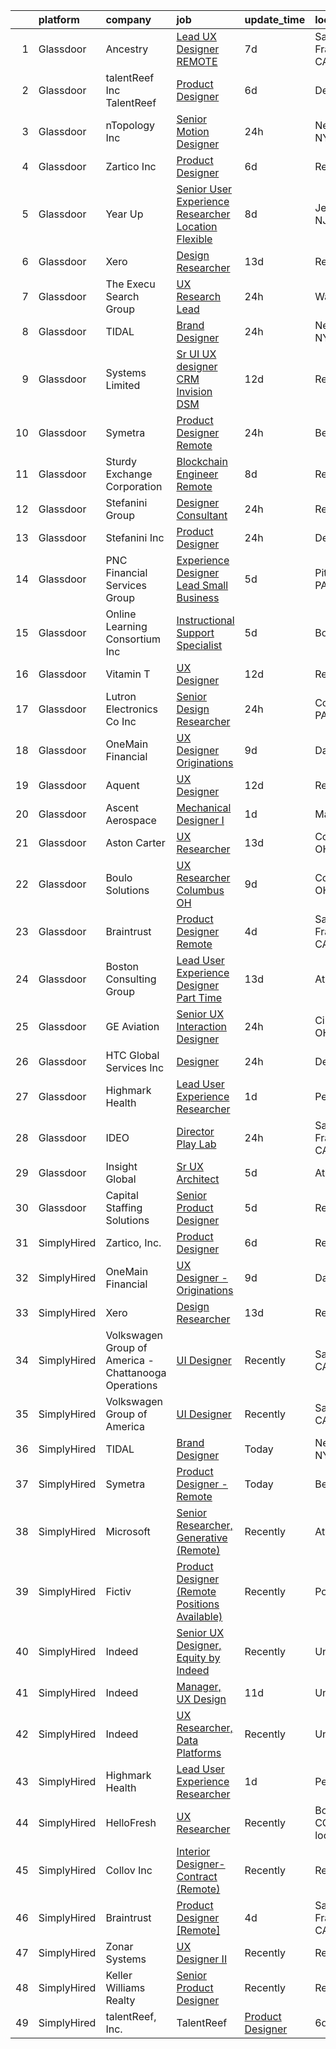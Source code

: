 

|    | platform    | company                                              | job                                                                                                                                                                                                                                                                                                                                                                                                                                                                                                                                                                                                                                                                                                                                                                                                                                                                                                                                                                                                                                                                                                                                                                                                                                                                                                                                                                                                                                                                                                                                                                                                                                                        | update_time   | location                 |
|---:|:------------|:-----------------------------------------------------|:-----------------------------------------------------------------------------------------------------------------------------------------------------------------------------------------------------------------------------------------------------------------------------------------------------------------------------------------------------------------------------------------------------------------------------------------------------------------------------------------------------------------------------------------------------------------------------------------------------------------------------------------------------------------------------------------------------------------------------------------------------------------------------------------------------------------------------------------------------------------------------------------------------------------------------------------------------------------------------------------------------------------------------------------------------------------------------------------------------------------------------------------------------------------------------------------------------------------------------------------------------------------------------------------------------------------------------------------------------------------------------------------------------------------------------------------------------------------------------------------------------------------------------------------------------------------------------------------------------------------------------------------------------------|:--------------|:-------------------------|
|  1 | Glassdoor   | Ancestry                                             | [Lead UX Designer  REMOTE ](https://www.glassdoor.com/partner/jobListing.htm?pos=130&ao=1136043&s=58&guid=00000180f9fba2e8adfbca680e83d805&src=GD_JOB_AD&t=SR&vt=w&cs=1_029e2bc6&cb=1653461460076&jobListingId=1007868684522&jrtk=3-0-1g3svn8omq6r4801-1g3svn8p9r05d800-4f9b47b882d7fa07-)                                                                                                                                                                                                                                                                                                                                                                                                                                                                                                                                                                                                                                                                                                                                                                                                                                                                                                                                                                                                                                                                                                                                                                                                                                                                                                                                                                 | 7d            | San Francisco, CA        |
|  2 | Glassdoor   | talentReef  Inc    TalentReef                        | [Product Designer](https://www.glassdoor.com/partner/jobListing.htm?pos=129&ao=1136043&s=58&guid=00000180f9fba2e8adfbca680e83d805&src=GD_JOB_AD&t=SR&vt=w&ea=1&cs=1_5d48ec01&cb=1653461460076&jobListingId=1007873987122&jrtk=3-0-1g3svn8omq6r4801-1g3svn8p9r05d800-1a802612eeddb207-)                                                                                                                                                                                                                                                                                                                                                                                                                                                                                                                                                                                                                                                                                                                                                                                                                                                                                                                                                                                                                                                                                                                                                                                                                                                                                                                                                                     | 6d            | Denver, CO               |
|  3 | Glassdoor   | nTopology Inc                                        | [Senior Motion Designer](https://www.glassdoor.com/partner/jobListing.htm?pos=124&ao=1136043&s=58&guid=00000180f9fba2e8adfbca680e83d805&src=GD_JOB_AD&t=SR&vt=w&cs=1_5c8f1968&cb=1653461460075&jobListingId=1007890535861&jrtk=3-0-1g3svn8omq6r4801-1g3svn8p9r05d800-37979c091a76f62f-)                                                                                                                                                                                                                                                                                                                                                                                                                                                                                                                                                                                                                                                                                                                                                                                                                                                                                                                                                                                                                                                                                                                                                                                                                                                                                                                                                                    | 24h           | New York, NY             |
|  4 | Glassdoor   | Zartico  Inc                                         | [Product Designer](https://www.glassdoor.com/partner/jobListing.htm?pos=117&ao=1136043&s=58&guid=00000180f9fba2e8adfbca680e83d805&src=GD_JOB_AD&t=SR&vt=w&ea=1&cs=1_da42d2e3&cb=1653461460075&jobListingId=1007872465261&jrtk=3-0-1g3svn8omq6r4801-1g3svn8p9r05d800-b2b7c4b4c40f2c42-)                                                                                                                                                                                                                                                                                                                                                                                                                                                                                                                                                                                                                                                                                                                                                                                                                                                                                                                                                                                                                                                                                                                                                                                                                                                                                                                                                                     | 6d            | Remote                   |
|  5 | Glassdoor   | Year Up                                              | [Senior User Experience Researcher  Location Flexible ](https://www.glassdoor.com/partner/jobListing.htm?pos=101&ao=1110586&s=58&guid=00000180f9fba2e8adfbca680e83d805&src=GD_JOB_AD&t=SR&vt=w&cs=1_e0ad6542&cb=1653461460072&jobListingId=1007867702781&cpc=EA19F5B90D514204&jrtk=3-0-1g3svn8omq6r4801-1g3svn8p9r05d800-4cba6486fdb13f63--6NYlbfkN0DSQc4NAPRBk42l1UefrbVVHTcR-c7P_aqInT7pX7FrqTVEFntcak3BjXc-VeGSvMFP6kGFfiOr7Gin1jDBgkzitsTO9d8Q-z4ondeuw9JeQe8orf0KSjabT_7nNuCqtZwCjC58ElRu3zEzKCfKhUWbR6BrYmRNqK-t6I2mRZZyhOBOCmKWAxjElmmOXN8zaEyEajuQF5cTpC0bMbl_xI_Bibr_at9_0KIRiaC_PfDcwmJh6yFEJobRYRvkTlcx-0CAXqQ74vjy2DGGSkI_h2e8xLaX5Q9xFGqmM9TyilJSKf9s5h0nGdeZd3eTE31HvDXSsPqgaI_MQZyuY4NEouQYAw96ONuVMwxne_k4G38oGAzKx_40LNLZ3QlfP9_GrDjkJLcwLNUDF9WR9kf1A2s-Gd3ZgJOa1s47UKcr59hDX_9uyYrPPpCL5K9SyyFNHoVGoNEgFxoJVYN0uq_TrN2D1JVxuVjz74LyUSfOmGw5GF0Q1ecE0-6LOG2uFa3jdFNUJ7THi9YfaJHXxCLQJWCFAEXtB8XohKQT9fLeL6QKBQ%3D%3D)                                                                                                                                                                                                                                                                                                                                                                                                                                                                                                                                                                                                                                                                                                                    | 8d            | Jersey City, NJ          |
|  6 | Glassdoor   | Xero                                                 | [Design Researcher](https://www.glassdoor.com/partner/jobListing.htm?pos=103&ao=1110586&s=58&guid=00000180f9fba2e8adfbca680e83d805&src=GD_JOB_AD&t=SR&vt=w&cs=1_8f6db1c1&cb=1653461460073&jobListingId=1007855674022&cpc=32EE424DE2B657EB&jrtk=3-0-1g3svn8omq6r4801-1g3svn8p9r05d800-9dabd3dbaa7aade9--6NYlbfkN0COvs0giDBQSZxCgxtGlP9F2rqb7f8qKMvTQKRfo9Z2aBBfdNwhT-PCbca6Tg6UbePGcD1BVCaGaoNJzTwB0W18THNvUP0BCphk4Q_HR4zPqpJ2ZIK6tSKZxhajglGwmj9j5Vyb6AVhH29dRGOW731lIbcDaAzBwjS2ngcnR7Cps3lRhrLqVr2Uox478cafZFmsek81Ap4bRRTOXGzlrLcgU27NdcW-wNZkvl6IP-SHGrzLv5YSuw7wGayBdLYhNZh3qbE4Y6X4a4I4jnyX6Vlkb4MM9CunbwoGyP-1ximdJBWnf67isFQ4i-3mpp3YNmgx5RdBj34hcZxyDeqmwbvPsh8K4sNM_CXtp_rblR8nPccdeoGW1IsIIOUCOWLuMVUZRZZeE0svjyyi3qBnzBxPCHRjCSPtx5wivomEMpq2E_TkgAORX8m6gCNHDjZbpw2-g4dTtOmHZUKfqz2SQxy86BRaZ5NR4g6XHDAheDZiSGgTdDW1rbrztQ0cHIU86q905FbXu3fTz30YA59uswaJ-bvrviQqP215lCeXC7wQStgqmIMOJgiakdua4FTyXGo%3D)                                                                                                                                                                                                                                                                                                                                                                                                                                                                                                                                                                                                                                                                                                                                      | 13d           | Remote                   |
|  7 | Glassdoor   | The Execu Search Group                               | [UX Research Lead](https://www.glassdoor.com/partner/jobListing.htm?pos=113&ao=1110586&s=58&guid=00000180f9fba2e8adfbca680e83d805&src=GD_JOB_AD&t=SR&vt=w&cs=1_612fcd9f&cb=1653461460074&jobListingId=1007890105465&cpc=6FC5BA77C9A4CD78&jrtk=3-0-1g3svn8omq6r4801-1g3svn8p9r05d800-da39ee808c99d4e7--6NYlbfkN0B-PqtJkJBxcFK4No1YgA2WlSENonneqf7HjiGu_Q0_hKX39ibu-bYL1Cf8gq_e_6YJGzkhCTfgYPYhGTrCYBWNJtXacXvpWCEKwK8h4voCB-1X65ZjCNiscJqpt6jID62DvOqecNRLXtJAYqhVMH1xkddY9xgYmuhRN0u1YsNzxpSkbyb8CQkin3UONC1QIjLgQOwatCaR5CmXdk11nHH9aIa1pIoFNM2DnVDHALYhWM7ikWzhSaF2WI85tvdaaPW8ppbcEFd0sYknWfy8KeTNFYqt8kmANiF9Lfy9VVAN0ts0TSAbUFNTZ7tRLUSiFBsvxv0HCByKbvFLn1Z84O8ZZIxlG4wwSr4EicHdYC-LXuJONL0UrwxZc41scjTRE5crKBUPCQiwxLhpxQngApUAfg2lbTAnbch4_Mfby3fWMfXKCxFLWheq60Ch4VBT6K4AW2TTiq0q5vAqg8BxlMTGyUEhJMvLJI6I0GHKqsvhQw%3D%3D)                                                                                                                                                                                                                                                                                                                                                                                                                                                                                                                                                                                                                                                                                                                                                                                                                         | 24h           | Wayne, NJ                |
|  8 | Glassdoor   | TIDAL                                                | [Brand Designer](https://www.glassdoor.com/partner/jobListing.htm?pos=114&ao=1136043&s=58&guid=00000180f9fba2e8adfbca680e83d805&src=GD_JOB_AD&t=SR&vt=w&cs=1_4352c5da&cb=1653461460074&jobListingId=1007891097548&jrtk=3-0-1g3svn8omq6r4801-1g3svn8p9r05d800-d0b78174f30ae43e-)                                                                                                                                                                                                                                                                                                                                                                                                                                                                                                                                                                                                                                                                                                                                                                                                                                                                                                                                                                                                                                                                                                                                                                                                                                                                                                                                                                            | 24h           | New York, NY             |
|  9 | Glassdoor   | Systems Limited                                      | [Sr UI UX designer  CRM   Invision DSM ](https://www.glassdoor.com/partner/jobListing.htm?pos=126&ao=1136043&s=58&guid=00000180f9fba2e8adfbca680e83d805&src=GD_JOB_AD&t=SR&vt=w&ea=1&cs=1_12c9a66c&cb=1653461460076&jobListingId=1007857028506&jrtk=3-0-1g3svn8omq6r4801-1g3svn8p9r05d800-3a9b2c171f36580a-)                                                                                                                                                                                                                                                                                                                                                                                                                                                                                                                                                                                                                                                                                                                                                                                                                                                                                                                                                                                                                                                                                                                                                                                                                                                                                                                                               | 12d           | Remote                   |
| 10 | Glassdoor   | Symetra                                              | [Product Designer   Remote](https://www.glassdoor.com/partner/jobListing.htm?pos=122&ao=1136043&s=58&guid=00000180f9fba2e8adfbca680e83d805&src=GD_JOB_AD&t=SR&vt=w&cs=1_f726e42a&cb=1653461460075&jobListingId=1007890104304&jrtk=3-0-1g3svn8omq6r4801-1g3svn8p9r05d800-f8a1560b546af90e-)                                                                                                                                                                                                                                                                                                                                                                                                                                                                                                                                                                                                                                                                                                                                                                                                                                                                                                                                                                                                                                                                                                                                                                                                                                                                                                                                                                 | 24h           | Bellevue, WA             |
| 11 | Glassdoor   | Sturdy Exchange Corporation                          | [Blockchain Engineer  Remote ](https://www.glassdoor.com/partner/jobListing.htm?pos=127&ao=1136043&s=58&guid=00000180f9fba2e8adfbca680e83d805&src=GD_JOB_AD&t=SR&vt=w&ea=1&cs=1_8c9ead17&cb=1653461460076&jobListingId=1007867275386&jrtk=3-0-1g3svn8omq6r4801-1g3svn8p9r05d800-6d3b61b60a4f9bd4-)                                                                                                                                                                                                                                                                                                                                                                                                                                                                                                                                                                                                                                                                                                                                                                                                                                                                                                                                                                                                                                                                                                                                                                                                                                                                                                                                                         | 8d            | Remote                   |
| 12 | Glassdoor   | Stefanini Group                                      | [Designer Consultant](https://www.glassdoor.com/partner/jobListing.htm?pos=115&ao=1136043&s=58&guid=00000180f9fba2e8adfbca680e83d805&src=GD_JOB_AD&t=SR&vt=w&ea=1&cs=1_6265ea6d&cb=1653461460074&jobListingId=1007889675910&jrtk=3-0-1g3svn8omq6r4801-1g3svn8p9r05d800-cfef09c7df2dcdeb-)                                                                                                                                                                                                                                                                                                                                                                                                                                                                                                                                                                                                                                                                                                                                                                                                                                                                                                                                                                                                                                                                                                                                                                                                                                                                                                                                                                  | 24h           | Remote                   |
| 13 | Glassdoor   | Stefanini  Inc                                       | [Product Designer](https://www.glassdoor.com/partner/jobListing.htm?pos=116&ao=1136043&s=58&guid=00000180f9fba2e8adfbca680e83d805&src=GD_JOB_AD&t=SR&vt=w&ea=1&cs=1_c4c237b4&cb=1653461460075&jobListingId=1007890544709&jrtk=3-0-1g3svn8omq6r4801-1g3svn8p9r05d800-640649f03ce3bf6b-)                                                                                                                                                                                                                                                                                                                                                                                                                                                                                                                                                                                                                                                                                                                                                                                                                                                                                                                                                                                                                                                                                                                                                                                                                                                                                                                                                                     | 24h           | Dearborn, MI             |
| 14 | Glassdoor   | PNC Financial Services Group                         | [Experience Designer Lead  Small Business](https://www.glassdoor.com/partner/jobListing.htm?pos=105&ao=1110586&s=58&guid=00000180f9fba2e8adfbca680e83d805&src=GD_JOB_AD&t=SR&vt=w&cs=1_89f1b042&cb=1653461460073&jobListingId=1007876062253&cpc=6FC5BA77C9A4CD78&jrtk=3-0-1g3svn8omq6r4801-1g3svn8p9r05d800-ee86f650242f9503--6NYlbfkN0AMofH_6zXbiqn6xehDj89HQNfpf30LHk40Y3Yl5cZTpm-EXukPQNetNbgZyPcaSjn3RZU44ixRQ5GGhdyRn7WAWVhcd_d_7M9TG1dnrbguJ-9aIQWZEXARi6khOiTobtJxoI1ZLGshSACLh5vgRytc6A2slJ7O1tVnkKawXUsN4XuLQReB_dYuLmaA3WeS1ecFAtjBZSWI4-ibKbX6xzpSzLM20I9GvssYB0NuHlFsrET-aq7ubdgD3S2lgABJyHySNJDhFZZ_vHgM81bAMv9V-gJs-t9suKksaL03fWH9jUxV6DEhHet9cdNcCKxZbYkdYqgvTS7-IzL3Y3BSZQUL5tNXX3DQpP2_CcQ_tzbBntrNVZLkGovot6OFrgwPe6x-9RO23mt73IZbxCHE1qqgSqzDBsg3dtvpuP2HruDjzG2AhwN99xlHeJNvh94shQjXVktwkwNFSHksKNdONUrRy6H1q9wlncWlydXfrxx9kUKSWcbDqFL6FvpTIDoli_vJoHQlkp6i2zf1HJ7hFG4kOSnLWC2gnyZUD5qJzUm4j2TJQAQqMPmhX3iP4O6J1m6cp0500rupGqh_WDmNkNJnMnkD0__ODfBjH3tbC2MpLQpi34jjE6oWJMrkHEYfnrBIyLx1xP5CYZYRgokAQJLQN0ERC33HA3SHqaHvxm3lEt4iK_HyIenN_LxO1PZkk_OP2K3eK9BAynJzwig8mFhfvBoQwILsRWSCkUvNrUl9h7kfzbH2bbzGds0852EPft5YbnZ4rNTBNHp6D0H55i6hpmAP0Y3fmzpo4XwApN4_52UeZOkleo02OTEr17Y02JtqZ8a5vi3_wNfrSAZXjl2EwWrulZEJjS5hpVnv4ZRCsVTFitAYczrcz_Xyb9H6uKqYXXqGFV9UIFwTUFRsEqDUxn2SvYAMA0Rrn_Pjuki-R24xQLqxBLHADS4zGzJ_rat6Y6LGFWMKqd8Rq3pkWybxuK2QRyim-f1fHXC_eeLGvbkT4a6TuW-zog8RGWOwRDUYbytFkczTBCtfLPI6MkLf6U7Eg1T5VwSVpO-V5_b2WA2tubX7XV88vJOfv9ujI3RNuKuvY8omEttbm2jRx4g-qJIeW8yCXtwoUbj8fzVbTGnAyR2rVsUDGnG2vQe3xdc2pG_jkI8ej6WgJaz8gwZcfya_QiSrWGhMw_NyM13YsqDYhpW25iVE5JXWYyDLH2pnMghKzXvRwreTCHShe_WcHKhuwUg0kJhvX8y4vMBLTg%3D%3D) | 5d            | Pittsburgh, PA           |
| 15 | Glassdoor   | Online Learning Consortium Inc                       | [Instructional Support Specialist](https://www.glassdoor.com/partner/jobListing.htm?pos=123&ao=1136043&s=58&guid=00000180f9fba2e8adfbca680e83d805&src=GD_JOB_AD&t=SR&vt=w&ea=1&cs=1_fcfbe29c&cb=1653461460075&jobListingId=1007877401907&jrtk=3-0-1g3svn8omq6r4801-1g3svn8p9r05d800-1306636d9b9718f4-)                                                                                                                                                                                                                                                                                                                                                                                                                                                                                                                                                                                                                                                                                                                                                                                                                                                                                                                                                                                                                                                                                                                                                                                                                                                                                                                                                     | 5d            | Boston, MA               |
| 16 | Glassdoor   | Vitamin T                                            | [UX Designer](https://www.glassdoor.com/partner/jobListing.htm?pos=108&ao=1110586&s=58&guid=00000180f9fba2e8adfbca680e83d805&src=GD_JOB_AD&t=SR&vt=w&cs=1_0f133831&cb=1653461460073&jobListingId=1007857399012&cpc=F41FEAB56D215062&jrtk=3-0-1g3svn8omq6r4801-1g3svn8p9r05d800-bf8bd1381a59add7--6NYlbfkN0DMrcEu7yrtATojKJA7cEzGQ3FdRGWLh0CZQInL4ECGI6k5tN82kdM0OKoro5eXmjqQ_3-Yi1maB0QeAwX2cFM4-8r8NKeCAohsdn7mGEFa7Z1GG31ea3grfivr1qYsHIrTGw-sfhFTWpnMLYGyeere9DpYao-E63ANOPqmlYpGNsWx7srfUkCD3cAd_6_XzHcmpCoLbKfLK9xxMByD5JoKaLZtXBVC-KiOlVCcuAf5Rc-bjw3vlutmrOtXJRcpHi0j-ewH0CY_gli-Ujfuh5bIjkNgN88CuRSl8vOtCyazwguVa_yMkUpFCt4nlEk93f95d2XgdHmx00PG-cSjybRGNwixNhkq-ay_7suczZVhqjf1Sgi-u9NScfLKYBSekTNzFx4--NEbvKVkltLN-MuvX8uNPgo5vuM90TWmsm3SSieuSYD274uGJpW-VnKO9SRXjzvn4f_pEhl6E215LWBO)                                                                                                                                                                                                                                                                                                                                                                                                                                                                                                                                                                                                                                                                                                                                                                                                                                                          | 12d           | Remote                   |
| 17 | Glassdoor   | Lutron Electronics Co   Inc                          | [Senior Design Researcher](https://www.glassdoor.com/partner/jobListing.htm?pos=128&ao=1136043&s=58&guid=00000180f9fba2e8adfbca680e83d805&src=GD_JOB_AD&t=SR&vt=w&cs=1_2d0444a4&cb=1653461460076&jobListingId=1007887951258&jrtk=3-0-1g3svn8omq6r4801-1g3svn8p9r05d800-f3dfacf012b803bd-)                                                                                                                                                                                                                                                                                                                                                                                                                                                                                                                                                                                                                                                                                                                                                                                                                                                                                                                                                                                                                                                                                                                                                                                                                                                                                                                                                                  | 24h           | Coopersburg, PA          |
| 18 | Glassdoor   | OneMain Financial                                    | [UX Designer   Originations](https://www.glassdoor.com/partner/jobListing.htm?pos=102&ao=1110586&s=58&guid=00000180f9fba2e8adfbca680e83d805&src=GD_JOB_AD&t=SR&vt=w&cs=1_bc1fea31&cb=1653461460073&jobListingId=1007864646406&cpc=280AB1FAEDD8D536&jrtk=3-0-1g3svn8omq6r4801-1g3svn8p9r05d800-43ae26da69fb7d42--6NYlbfkN0Bjlu5n-gv5HO0Uw8oUWkLCzq7-4ueCq4bqHo-b0jTNgEo79qTxKEF1eiLEZ0uE3qdOhX45fjIUE3WIzJtp8bV0lyJQOya2SWF4m7cw2qI0mD9E9V-tINIqm55Dbfu_59XYi_6OP8oxvtNrJKtrGP6oTLVZkXt8TbbOUs1A9Z4Fab5Ofwa5D1mcObaScvdY2X1jNitYQ2ldt7-8hsljtdH-pHUUzPb0Kn6V4b4uE0trO2CPwzjBkjmbHPXRQHhm0Ez9sSLpAY1H0PeOYLgKMtr6560KJqODFsHyZK_zmXiM-3Gb967julNkCavgXnBqeXz0Mmt7AY__hNetsYxORpwKz7e2ZoUsxFv5ZRVLPJnj7VZvGB1G8iy5EYrfhQvke_p1Hv5TWaWSpdD5cm75RcJgAIjdjv3QwJjRP5puzwdPNdNzl3v85bVGitNg4riSueM%3D)                                                                                                                                                                                                                                                                                                                                                                                                                                                                                                                                                                                                                                                                                                                                                                                                                                                             | 9d            | Dallas, TX               |
| 19 | Glassdoor   | Aquent                                               | [UX Designer](https://www.glassdoor.com/partner/jobListing.htm?pos=109&ao=1110586&s=58&guid=00000180f9fba2e8adfbca680e83d805&src=GD_JOB_AD&t=SR&vt=w&cs=1_4e6b20fa&cb=1653461460073&jobListingId=1007857487971&cpc=654405A9B1E0A9F5&jrtk=3-0-1g3svn8omq6r4801-1g3svn8p9r05d800-28f134c03d731754--6NYlbfkN0DMrcEu7yrtATojKJA7cEzGQ3FdRGWLh0CZQInL4ECGI9gD0Wolx9R2EDT7B77c2cTNhinhq0OIr1D8CgVA-Gt0dK3wq1uL1WYvxEyC0OA3KCT14MbekDVCQPQiuslluGc0xd0QXC8mNxHhzxHK2r593ekk4G_hxCytez0RpDtmIJivzQyeAqp7lPjVE_NEXhv25WF8-oJLBjT21EBemX1T1IJVHoKmWoyfatKtXWbMJGXaESCzB_5vaKl52Iz8EbBAKcufSre4XoiC_89pxGgoq32aLu4JVC2ZL3kdrz3xDoXHZdyX7cTiI48V0E96jQj28oYjpLOuXwURIzLcw9NB_SuB3F8qsRsLBpBZSm1hV0u0U99ySwApL4srvih0_CBE5ShtJpE2m5xCTZKrlvKFXGTKII-hAk7RcE7dN9pTSCP6iXa1n1VeNFfaCCrYUrB8ak47MGPbiw%3D%3D)                                                                                                                                                                                                                                                                                                                                                                                                                                                                                                                                                                                                                                                                                                                                                                                                                                                              | 12d           | Remote                   |
| 20 | Glassdoor   | Ascent Aerospace                                     | [Mechanical Designer I](https://www.glassdoor.com/partner/jobListing.htm?pos=119&ao=1136043&s=58&guid=00000180f9fba2e8adfbca680e83d805&src=GD_JOB_AD&t=SR&vt=w&cs=1_7207946b&cb=1653461460075&jobListingId=1007886866825&jrtk=3-0-1g3svn8omq6r4801-1g3svn8p9r05d800-a0e68a1a559d28e1-)                                                                                                                                                                                                                                                                                                                                                                                                                                                                                                                                                                                                                                                                                                                                                                                                                                                                                                                                                                                                                                                                                                                                                                                                                                                                                                                                                                     | 1d            | Macomb, MI               |
| 21 | Glassdoor   | Aston Carter                                         | [UX Researcher](https://www.glassdoor.com/partner/jobListing.htm?pos=111&ao=1110586&s=58&guid=00000180f9fba2e8adfbca680e83d805&src=GD_JOB_AD&t=SR&vt=w&ea=1&cs=1_667779e3&cb=1653461460074&jobListingId=1007853218391&cpc=F41FEAB56D215062&jrtk=3-0-1g3svn8omq6r4801-1g3svn8p9r05d800-6c26d9d79527b10d--6NYlbfkN0ChYVx_I3yfZ_JDY3EFoivtqvi_stwnZ_kRt8Dowt_l_d1ydueao4NEv8X4QANiVn_8p3bUZq4SaYMLc5XmBWQtc6PTpRi4J84Y4f_bSl0fMqi4M8_C0D5SIFSDmnqfw0BgEndVYtklPMo4zCjb9KDLLWRITAbq97LgYZFNnDQRJEWn-U7EnRYsUIhSr8YRHeNlfjUZGp9EXzHeueVhXGeV0R7fKmxZbuSpDInGwVUA-LpFog4rLeqS7Xm8Hcg7cilAKrWhjLsN_AiNP74gOHao650QFBw1gvWilIyQJbW_h5fUwfkKiqxWEMzyYXLo5PLAU8CS-DUoOQXgv63sOs3TNjYTREXLppkAvSiUOE7GEQEjhSj9muzH5ufvbImj1fXoDx4r6bAB03OqIa966b_gEN-FhS5vmnsdOFDW7pCn4oqw0lT66FfKFq-PoIFHNhH2e0hdGwmDdaILxpu_9dLGY_EMq44FqB9KIBgLEU7kIs3LAlknSjqpn2RgAv0YeRV9hsWO46wqjQAQW9FlGq3wNW3Xyr-gJbeBpYy8j236rEqsiLf4Sh0CAn1QqJO4voFAVUkIs386-Gfqxn7q9WHTJYgoKFovn3CS82GryPuXcLarTgAApvhxIdr4QhZGj5iD4AtqpnA7Dousno1Wt-eqWwu1u7EyhMDZ62K_McBwPByQLlrIYBd5ofly96dVaStw3EbqCEupH8Gq3YqUM0YoMm_cXjeyfCAju7Xem9bMBG3ChsNkQU2W6XAX9y9j97EHZ09Q2tZlcnwIjvhjTrAEKC4qQewzE5p3IY12ha-4DiZYY8IwFsNY9_27VvSVxPgNIpu2m1rkpsFWxvTCwwj0uMgeITqW8QSuCbS_H3iOtPG6hroCms7W18Jvq5RVeFtbRS545kcJ41E-E4aPIl0itCRxn93cPEhkZ1uzrj7uVRuBm-SwV3AvxZLEH2frgDFwuwakddYpdw%3D%3D)                                                                                                                                                                                                                                                                                                                       | 13d           | Columbus, OH             |
| 22 | Glassdoor   | Boulo Solutions                                      | [UX Researcher Columbus  OH](https://www.glassdoor.com/partner/jobListing.htm?pos=112&ao=1110586&s=58&guid=00000180f9fba2e8adfbca680e83d805&src=GD_JOB_AD&t=SR&vt=w&ea=1&cs=1_67e1f2e5&cb=1653461460074&jobListingId=1007864496121&cpc=334ABAF5D42DC775&jrtk=3-0-1g3svn8omq6r4801-1g3svn8p9r05d800-36d44f5e5084ed21--6NYlbfkN0D27ridyL1cQZM6mrVFW_EFdxxojA_U9myCx73wBqri-FCJMhMa0-S9wi5SOjRz7GNZb-Z-4q5fy2nJC1H6x0VEBsW5r7gH2krNJCyypODHTVTfdZIdOz2szkmZgnHFqoRt0xmb3uGlx1_KiDuvDX1cq1ZyLOxkihwblxxUEw7O-B9jYfsSpv1FDDLbki4mFZrDEAy5XVNfLnM1HogGsoFmqFZNC8VuXts7dSyVvo6oDWckf59YanyEZEATo6l1mmdmbOc7x_qHXY7CB5hSKnaq0XqlX5giXTeLb0h-IJ9MJf2iymzTRVlzsnjZrSzdde7Rx5uLvv0eojS-Z-Wyll1rklTS37CjfcGokY_4hSEbty24jn-gh_R_Np4XtRGZbfs3j1pj9qZzLEUEZXxyiPxSxPacqP2boRhcilDTpO5TLEWW6lp9nQPp6ZfferY3aeWJnGAYWZ_nMxmgvP0YcnMlu4BmQVFaN1ZfBW0IU1ndFCB8XPdVN2kpnKCYzx3_XDXsSsvA1I7ySw%3D%3D)                                                                                                                                                                                                                                                                                                                                                                                                                                                                                                                                                                                                                                                                                                                                                                          | 9d            | Columbus, OH             |
| 23 | Glassdoor   | Braintrust                                           | [Product Designer  Remote ](https://www.glassdoor.com/partner/jobListing.htm?pos=120&ao=1136043&s=58&guid=00000180f9fba2e8adfbca680e83d805&src=GD_JOB_AD&t=SR&vt=w&cs=1_73e5bd0a&cb=1653461460075&jobListingId=1007880282198&jrtk=3-0-1g3svn8omq6r4801-1g3svn8p9r05d800-5fbd87a50431955c-)                                                                                                                                                                                                                                                                                                                                                                                                                                                                                                                                                                                                                                                                                                                                                                                                                                                                                                                                                                                                                                                                                                                                                                                                                                                                                                                                                                 | 4d            | San Francisco, CA        |
| 24 | Glassdoor   | Boston Consulting Group                              | [Lead User Experience Designer   Part Time](https://www.glassdoor.com/partner/jobListing.htm?pos=104&ao=1110586&s=58&guid=00000180f9fba2e8adfbca680e83d805&src=GD_JOB_AD&t=SR&vt=w&cs=1_6f170b56&cb=1653461460073&jobListingId=1007854477021&cpc=32EE424DE2B657EB&jrtk=3-0-1g3svn8omq6r4801-1g3svn8p9r05d800-509df612ef22d447--6NYlbfkN0BRT_J8tESNZROimpc0WyD7EGfhllYDKcBPIyLxids1Tds0XE-AWRCetBWkubOTdnJo5rc-es6C90-xoByl2Dw6FKKEzYmHZPkyIBBl8GfRqFTfp8BwryR7ss4CEbsOC1IgtkfII71D0T7gLNEitFawyTBvZJTPobQwCSsirS3lECv6mECiFR8ddM-KvArQgzi97OmCSJ7yE9NmnSrMRVwsqohVKf1yw9xv4tM9up8hqvW3SQVzJnsBCr-MC5DyISLXx201rVbj1oGuQ78m2w_raNxqEBnJHQIjpgRGHNq0XFLJjZk90wSmDt_p5dWNNbtdEZihx4QZyGVJsf095a4wgFzMel1yZZEZwqeopnr8D4ouhx5_jpZ3ijsAsDaZqKoK72UQg0L0BD58A8K-OO_RfmH46MZNpDcVwuroWQPz0RWml1jVaYoeAatLAcB_Y7n3QCcDwKxfmYUHuH9OAYsy8BkSISSndKKy6t7VgDItW337azM6nHhbhWgS9_74zU0%3D)                                                                                                                                                                                                                                                                                                                                                                                                                                                                                                                                                                                                                                                                                                                                                                              | 13d           | Atlanta, GA              |
| 25 | Glassdoor   | GE Aviation                                          | [Senior UX Interaction Designer](https://www.glassdoor.com/partner/jobListing.htm?pos=125&ao=1136043&s=58&guid=00000180f9fba2e8adfbca680e83d805&src=GD_JOB_AD&t=SR&vt=w&cs=1_004e8738&cb=1653461460075&jobListingId=1007889843358&jrtk=3-0-1g3svn8omq6r4801-1g3svn8p9r05d800-c800f71163de2d9d-)                                                                                                                                                                                                                                                                                                                                                                                                                                                                                                                                                                                                                                                                                                                                                                                                                                                                                                                                                                                                                                                                                                                                                                                                                                                                                                                                                            | 24h           | Cincinnati, OH           |
| 26 | Glassdoor   | HTC Global Services  Inc                             | [Designer](https://www.glassdoor.com/partner/jobListing.htm?pos=118&ao=1136043&s=58&guid=00000180f9fba2e8adfbca680e83d805&src=GD_JOB_AD&t=SR&vt=w&cs=1_cfb9446f&cb=1653461460075&jobListingId=1007890179229&jrtk=3-0-1g3svn8omq6r4801-1g3svn8p9r05d800-a3495020387db68d-)                                                                                                                                                                                                                                                                                                                                                                                                                                                                                                                                                                                                                                                                                                                                                                                                                                                                                                                                                                                                                                                                                                                                                                                                                                                                                                                                                                                  | 24h           | Dearborn, MI             |
| 27 | Glassdoor   | Highmark Health                                      | [Lead User Experience Researcher](https://www.glassdoor.com/partner/jobListing.htm?pos=106&ao=1110586&s=58&guid=00000180f9fba2e8adfbca680e83d805&src=GD_JOB_AD&t=SR&vt=w&cs=1_cb88cb3f&cb=1653461460073&jobListingId=1007885753194&cpc=8795CF9063CD573D&jrtk=3-0-1g3svn8omq6r4801-1g3svn8p9r05d800-b6cbce92b870849d--6NYlbfkN0DJpavXH-RmO-bOhRaRmJiy38opQiWQs61SUSHCWycS2RCo-jhand2O0kUpFbi2EHiCqkeCs3nShim7M16pzgmPiUEG8pFLDrtSRQD4WbbnRPqDsE_cbVrhCrnCF59hPZaHfmhXfLfK0_gpg4I1GbHYoAPfXbzRVRgqOg7ofEkt-FH9yxCmWw-B8qvJ_KBrE0dAg3hozNcRQrZnqwe8sRMQRWJtbtOJyIn7TbxdA7GN_ovExpaqd70qg9rKgYc5byfI3H8AuN_diScKnE06t7flKX4IZ9Sjxn5YZFocScos3SOJzGDUS-RN3g7s-4SOPj2jjJcQaXj-fAJhExwfvHyPD84BEMRbV-d2MoYAtsCqLYRzTvWX9yws3dLJFg4n2V0mv5PHypz6YZ0oGTAhEjB-Kxgt2U0S4tl3fho9S-feiMo_m_6AQj_AAk-3KFGOwhjWDec7MATIixTD4wIbUr1ywK5jPV2meJlvDF-4fSbUbAoG8DDLmEdZ7tl8dxzDYInOSolhd90lGmf-_CejHzCttKMXUVzddqo%3D)                                                                                                                                                                                                                                                                                                                                                                                                                                                                                                                                                                                                                                                                                                                                                        | 1d            | Pennsylvania             |
| 28 | Glassdoor   | IDEO                                                 | [Director  Play Lab](https://www.glassdoor.com/partner/jobListing.htm?pos=121&ao=1136043&s=58&guid=00000180f9fba2e8adfbca680e83d805&src=GD_JOB_AD&t=SR&vt=w&cs=1_f3fdfe2d&cb=1653461460075&jobListingId=1007890514386&jrtk=3-0-1g3svn8omq6r4801-1g3svn8p9r05d800-c61b506aa1219931-)                                                                                                                                                                                                                                                                                                                                                                                                                                                                                                                                                                                                                                                                                                                                                                                                                                                                                                                                                                                                                                                                                                                                                                                                                                                                                                                                                                        | 24h           | San Francisco, CA        |
| 29 | Glassdoor   | Insight Global                                       | [Sr  UX Architect](https://www.glassdoor.com/partner/jobListing.htm?pos=110&ao=1110586&s=58&guid=00000180f9fba2e8adfbca680e83d805&src=GD_JOB_AD&t=SR&vt=w&ea=1&cs=1_dcf076c9&cb=1653461460074&jobListingId=1007876995523&cpc=F41FEAB56D215062&jrtk=3-0-1g3svn8omq6r4801-1g3svn8p9r05d800-1409bbab193961ac--6NYlbfkN0BKkHZu3wF05EeDimN_p6sYpKCMArvwa95YdH7UpkaBCi52Bcb3JNt3QpXU1JGZrLRy3dcyqkoXbgYbbq0n0S8RsLdW_ox1SnJXlVbHUpuMv8logrhLo6vudjFt6jWNG6BvMcVtphsOifu1jZto83FF-xNsTJS5SufCfG5_KiFPs9ZVmyXDVLNGDHVD91-ZgMKdBuSDVAOnW2j4Op3qqZhUx_Tjz3Yhl1HhsqJ7oZgC2EEcSyZX-miTqCmR2bGIuGED9vlKqL499jAXnp7ohlapVg9_D-yuUN4mwU1Sc5wuhzX4k5IrFgYdxcDxSa62QSDyJFc3xS5c9n46Fz2OAoKbHnM_gelsPDnrttE4zGQPuwZQkPRCzdK_clQpQ1kE0xjN3kOwQ8i25Fn6IE2XsnGJsBlBImP_DoU8PraIOy3uNzbEHJmOgrjnbruwlKIF9GHwwc6t65JDDQsmqY5zQWQwAZWT2U5h4eWIJg2veO8L_Iq6kZ8P1NLH3X_ZjyhtTpk%3D)                                                                                                                                                                                                                                                                                                                                                                                                                                                                                                                                                                                                                                                                                                                                                                                                  | 5d            | Atlanta, GA              |
| 30 | Glassdoor   | Capital Staffing Solutions                           | [Senior Product Designer](https://www.glassdoor.com/partner/jobListing.htm?pos=107&ao=1110586&s=58&guid=00000180f9fba2e8adfbca680e83d805&src=GD_JOB_AD&t=SR&vt=w&ea=1&cs=1_b1085e0e&cb=1653461460074&jobListingId=1007876680978&cpc=AC285F3A3ECA6BB0&jrtk=3-0-1g3svn8omq6r4801-1g3svn8p9r05d800-a7467cedec726b7b--6NYlbfkN0AHXq2vAVwR3IH7wgnTMdWCa3HguypIXx0DFudX-u0zu6XSU0N9gDGCMsnO9yvyAfPKB_2112q2V_a6pc8ufk1EJ6xkRmq2iyieZImMcAdkuIOojLatQJc9Fa7KCayEAELzo-HW0I29fKAV0qcCWoOfaQeToSvVOhNvmu0qW6XqE_t7-KrUnGlKobSks8lx9X0aAUM4sCnrqKjzzvTV4VhO9gkuaW-3I6-KY2icZvdfhwPF47iFhXAR22ANFAH-NP1OjVlji3IH6nzBUzV3rsaF16Km-NSE5RbFZxxbpi9xlKQ0KeqHDgGnHdBySyGyvPcrjn0mmtxBs8J6zxkn6bdVDJANhDq2IF4H-e67avy4zK0yFXVzjVQ9OflB_opk0UB9mxb9A2RMwmY0QB3PU9XmfZlnBEYYWgkAaNlncFq4qFuyBuIxe0l6l124jqBSS2Do6B2NYgO_BV3WkvCceH0l468AQ7LalogpZQNyJfp4UYMo6XNaxT3aGVUNfWuU7aaRPZEFL8z0uw%3D%3D)                                                                                                                                                                                                                                                                                                                                                                                                                                                                                                                                                                                                                                                                                                                                                                             | 5d            | Remote                   |
| 31 | SimplyHired | Zartico, Inc.                                        | [Product Designer](https://www.simplyhired.com/job/AvkylNGa_FTWwzDheU-xbU3PC5c2lQt485zSSNtwwzBQ_MAFGKFPgw?q=generative+designer)                                                                                                                                                                                                                                                                                                                                                                                                                                                                                                                                                                                                                                                                                                                                                                                                                                                                                                                                                                                                                                                                                                                                                                                                                                                                                                                                                                                                                                                                                                                           | 6d            | Remote                   |
| 32 | SimplyHired | OneMain Financial                                    | [UX Designer - Originations](https://www.simplyhired.com/job/iNts4IPulApTY87xbL0sk5OJVgEij3IC_9T3W8GJCVHvqrtf0CXeaQ?q=generative+designer)                                                                                                                                                                                                                                                                                                                                                                                                                                                                                                                                                                                                                                                                                                                                                                                                                                                                                                                                                                                                                                                                                                                                                                                                                                                                                                                                                                                                                                                                                                                 | 9d            | Dallas, TX               |
| 33 | SimplyHired | Xero                                                 | [Design Researcher](https://www.simplyhired.com/job/V9UpsPonWb8SBtc-l3FoMqy0bsZbZ12e10LapOMoKuyUhFDYCADVUQ?q=generative+designer)                                                                                                                                                                                                                                                                                                                                                                                                                                                                                                                                                                                                                                                                                                                                                                                                                                                                                                                                                                                                                                                                                                                                                                                                                                                                                                                                                                                                                                                                                                                          | 13d           | Remote                   |
| 34 | SimplyHired | Volkswagen Group of America - Chattanooga Operations | [UI Designer](https://www.simplyhired.com/job/Q7TJkvX-9Dklhe9MebdEeOci3O2fIzJkrGElGTIwnNVTcZuN8C9Kyw?q=generative+designer)                                                                                                                                                                                                                                                                                                                                                                                                                                                                                                                                                                                                                                                                                                                                                                                                                                                                                                                                                                                                                                                                                                                                                                                                                                                                                                                                                                                                                                                                                                                                | Recently      | Santa Clara, CA          |
| 35 | SimplyHired | Volkswagen Group of America                          | [UI Designer](https://www.simplyhired.com/job/QKOsDHnd-RU2-88mLVVjo77FeQmIATNYiBtl38rn72ipRAzBbVY3kg?q=generative+designer)                                                                                                                                                                                                                                                                                                                                                                                                                                                                                                                                                                                                                                                                                                                                                                                                                                                                                                                                                                                                                                                                                                                                                                                                                                                                                                                                                                                                                                                                                                                                | Recently      | Santa Clara, CA          |
| 36 | SimplyHired | TIDAL                                                | [Brand Designer](https://www.simplyhired.com/job/ZBcysQpgm3qF8SHw4Kif5YPfseyC73-o1_USw53eFxTUTT1aY_IWpQ?q=generative+designer)                                                                                                                                                                                                                                                                                                                                                                                                                                                                                                                                                                                                                                                                                                                                                                                                                                                                                                                                                                                                                                                                                                                                                                                                                                                                                                                                                                                                                                                                                                                             | Today         | New York, NY             |
| 37 | SimplyHired | Symetra                                              | [Product Designer - Remote](https://www.simplyhired.com/job/hSkWjaWMYgFhCFQx-vz3tfIowyPuP4lujgWiB5HyDVHP--PC0XA9tQ?q=generative+designer)                                                                                                                                                                                                                                                                                                                                                                                                                                                                                                                                                                                                                                                                                                                                                                                                                                                                                                                                                                                                                                                                                                                                                                                                                                                                                                                                                                                                                                                                                                                  | Today         | Bellevue, WA             |
| 38 | SimplyHired | Microsoft                                            | [Senior Researcher, Generative (Remote)](https://www.simplyhired.com/job/N8_2Y_TBz7r2NNi-cIfpYA8YCN05ji2g7apMfApI9Lyp0i8O8aJ_iQ?q=generative+designer)                                                                                                                                                                                                                                                                                                                                                                                                                                                                                                                                                                                                                                                                                                                                                                                                                                                                                                                                                                                                                                                                                                                                                                                                                                                                                                                                                                                                                                                                                                     | Recently      | Atlanta, GA              |
| 39 | SimplyHired | Fictiv                                               | [Product Designer (Remote Positions Available)](https://www.simplyhired.com/job/WIVNTC-QZ9KFZFmLjzOEPwRL8GIsopNqvlFub_nf8kmrZenPpKsAxg?q=generative+designer)                                                                                                                                                                                                                                                                                                                                                                                                                                                                                                                                                                                                                                                                                                                                                                                                                                                                                                                                                                                                                                                                                                                                                                                                                                                                                                                                                                                                                                                                                              | Recently      | Portland, OR             |
| 40 | SimplyHired | Indeed                                               | [Senior UX Designer, Equity by Indeed](https://www.simplyhired.com/job/yExldbowdgDW5j7SslTqZgbnnGqtG-pCLiLwcsKoADxyt5uwRXaMIQ?q=generative+designer)                                                                                                                                                                                                                                                                                                                                                                                                                                                                                                                                                                                                                                                                                                                                                                                                                                                                                                                                                                                                                                                                                                                                                                                                                                                                                                                                                                                                                                                                                                       | Recently      | United States            |
| 41 | SimplyHired | Indeed                                               | [Manager, UX Design](https://www.simplyhired.com/job/to3spEYsdj0YX6-0lvslE3sR84JlByylOIX8nU0h93KyJNxPY22Zag?q=generative+designer)                                                                                                                                                                                                                                                                                                                                                                                                                                                                                                                                                                                                                                                                                                                                                                                                                                                                                                                                                                                                                                                                                                                                                                                                                                                                                                                                                                                                                                                                                                                         | 11d           | United States            |
| 42 | SimplyHired | Indeed                                               | [UX Researcher, Data Platforms](https://www.simplyhired.com/job/QU3h53HGAzl8U2JCOaMe0N78-MD8oolYvD5RjHui1LBOCWzQw4QNLw?q=generative+designer)                                                                                                                                                                                                                                                                                                                                                                                                                                                                                                                                                                                                                                                                                                                                                                                                                                                                                                                                                                                                                                                                                                                                                                                                                                                                                                                                                                                                                                                                                                              | Recently      | United States            |
| 43 | SimplyHired | Highmark Health                                      | [Lead User Experience Researcher](https://www.simplyhired.com/job/IQfxkvWPVrI0vchmSjEdBSAyoOHm6As0BQ9MnQB5gQAEkN8XMEz22g?q=generative+designer)                                                                                                                                                                                                                                                                                                                                                                                                                                                                                                                                                                                                                                                                                                                                                                                                                                                                                                                                                                                                                                                                                                                                                                                                                                                                                                                                                                                                                                                                                                            | 1d            | Pennsylvania             |
| 44 | SimplyHired | HelloFresh                                           | [UX Researcher](https://www.simplyhired.com/job/n77UxXPSb4BB4AzcD1T7Bdjo3mWCuNpbgZeURMtmnibk7Q27PTjNhA?q=generative+designer)                                                                                                                                                                                                                                                                                                                                                                                                                                                                                                                                                                                                                                                                                                                                                                                                                                                                                                                                                                                                                                                                                                                                                                                                                                                                                                                                                                                                                                                                                                                              | Recently      | Boulder, CO +2 locations |
| 45 | SimplyHired | Collov Inc                                           | [Interior Designer-Contract (Remote)](https://www.simplyhired.com/job/ODkJZq8fQZfuYGmeu9gQmamyckSD-SUdn6jrD37JEK-yXbOyzctpXA?q=generative+designer)                                                                                                                                                                                                                                                                                                                                                                                                                                                                                                                                                                                                                                                                                                                                                                                                                                                                                                                                                                                                                                                                                                                                                                                                                                                                                                                                                                                                                                                                                                        | Recently      | Remote                   |
| 46 | SimplyHired | Braintrust                                           | [Product Designer [Remote]](https://www.simplyhired.com/job/TlICd5XP78EmcV9sHRkyx_msTxo2GpZZqXJTmX6nRWX-ph9csq2xjQ?q=generative+designer)                                                                                                                                                                                                                                                                                                                                                                                                                                                                                                                                                                                                                                                                                                                                                                                                                                                                                                                                                                                                                                                                                                                                                                                                                                                                                                                                                                                                                                                                                                                  | 4d            | San Francisco, CA        |
| 47 | SimplyHired | Zonar Systems                                        | [UX Designer II](https://www.simplyhired.com/job/T_6SbNfXD9l6PlLnkufxctSL3x4SLD_O-sO-t-_MyxCOgDqMHz4JiA?q=generative+designer)                                                                                                                                                                                                                                                                                                                                                                                                                                                                                                                                                                                                                                                                                                                                                                                                                                                                                                                                                                                                                                                                                                                                                                                                                                                                                                                                                                                                                                                                                                                             | Recently      | Remote                   |
| 48 | SimplyHired | Keller Williams Realty                               | [Senior Product Designer](https://www.simplyhired.com/job/j0nyWMRNxtcQstMHVo3bfqDjeJws-b_GqlnSDyYB7lIYlZcptTnnBQ?q=generative+designer)                                                                                                                                                                                                                                                                                                                                                                                                                                                                                                                                                                                                                                                                                                                                                                                                                                                                                                                                                                                                                                                                                                                                                                                                                                                                                                                                                                                                                                                                                                                    | Recently      | Remote                   |
| 49 | SimplyHired | talentReef, Inc. | TalentReef                        | [Product Designer](https://www.simplyhired.com/job/-wo5pEX2H6tSzVz6GtZanlqhpQ8Cb34z3oYH3t2xNblsfIqufu04fA?q=generative+designer)                                                                                                                                                                                                                                                                                                                                                                                                                                                                                                                                                                                                                                                                                                                                                                                                                                                                                                                                                                                                                                                                                                                                                                                                                                                                                                                                                                                                                                                                                                                           | 6d            | Denver, CO               |